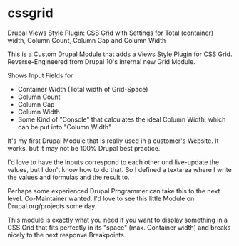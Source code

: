 # cssgrid
Drupal Views Style Plugin: CSS Grid with Settings for Total (container) width, Column Count, Column Gap and Column Width

This is a Custom Drupal Module that adds a Views Style Plugin for CSS Grid. Reverse-Engineered from Drupal 10's internal new Grid Module.

Shows Input Fields for

  * Container Width (Total width of Grid-Space)
  * Column Count
  * Column Gap
  * Column Width
  * Some Kind of "Console" that calculates the ideal Column Width, which can be put into "Column Width"
  
  It's my first Drupal Module that is really used in a customer's Website. It works, but it may not be 100% Drupal best practice.
  
  I'd love to have the Inputs correspond to each other und live-update the values, but I don't know how to do that. So I defined a textarea where I write the values and formulas and the result to.
  
  Perhaps some experienced Drupal Programmer can take this to the next level. Co-Maintainer wanted. I'd love to see this little Module on Drupal.org/projects some day.
  
  This module is exactly what you need if you want to display something in a CSS Grid that fits perfectly in its "space" (max. Container width) and breaks nicely to the next responve Breakpoints.
  
